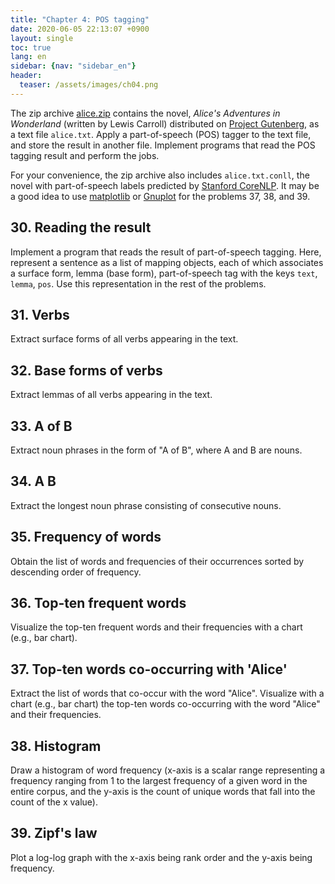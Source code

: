 ```yaml
---
title: "Chapter 4: POS tagging"
date: 2020-06-05 22:13:07 +0900
layout: single
toc: true
lang: en
sidebar: {nav: "sidebar_en"}
header:
  teaser: /assets/images/ch04.png
---
```


The zip archive [alice.zip](/data/alice.zip) contains the novel, *Alice's Adventures in Wonderland* (written by Lewis Carroll) distributed on [Project Gutenberg](https://www.gutenberg.org/), as a text file `alice.txt`.
Apply a part-of-speech (POS) tagger to the text file, and store the result in another file.
Implement programs that read the POS tagging result and perform the jobs.

For your convenience, the zip archive also includes `alice.txt.conll`, the novel with part-of-speech labels predicted by [Stanford CoreNLP](https://stanfordnlp.github.io/CoreNLP/).
It may be a good idea to use [matplotlib](http://matplotlib.org/) or [Gnuplot](http://www.gnuplot.info/) for the problems 37, 38, and 39.

## 30. Reading the result
Implement a program that reads the result of part-of-speech tagging.
Here, represent a sentence as a list of mapping objects, each of which associates a surface form, lemma (base form), part-of-speech tag with the keys `text`, `lemma`, `pos`.
Use this representation in the rest of the problems.

## 31. Verbs
Extract surface forms of all verbs appearing in the text.

## 32. Base forms of verbs
Extract lemmas of all verbs appearing in the text.

## 33. A of B
Extract noun phrases in the form of "A of B", where A and B are nouns.

## 34. A B
Extract the longest noun phrase consisting of consecutive nouns.

## 35. Frequency of words
Obtain the list of words and frequencies of their occurrences sorted by descending order of frequency.

## 36. Top-ten frequent words
Visualize the top-ten frequent words and their frequencies with a chart (e.g., bar chart).

## 37. Top-ten words co-occurring with 'Alice'
Extract the list of words that co-occur with the word "Alice". Visualize with a chart (e.g., bar chart) the top-ten words co-occurring with the word "Alice" and their frequencies.

## 38. Histogram
Draw a histogram of word frequency (x-axis is a scalar range representing a frequency ranging from 1 to the largest frequency of a given word in the entire corpus, and the y-axis is the count of unique words that fall into the count of the x value).

## 39. Zipf's law
Plot a log-log graph with the x-axis being rank order and the y-axis being frequency.

